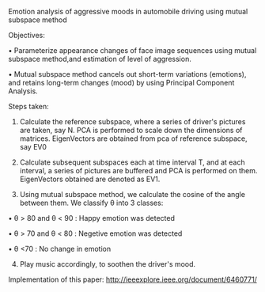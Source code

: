 Emotion analysis of aggressive moods in automobile driving using mutual subspace method

Objectives:

• Parameterize appearance changes of face image sequences using mutual subspace method,and estimation of level of aggression. 

• Mutual subspace method cancels out short-term variations (emotions), and retains long-term changes (mood) by using Principal Component Analysis.

Steps taken:

1) Calculate the reference subspace, where a series of driver's pictures are taken, say N. PCA is performed to scale down the dimensions of matrices. EigenVectors are obtained from pca of reference subspace, say EV0


2) Calculate subsequent subspaces each at time interval T, and at each interval, a series of pictures are buffered and PCA is performed on them. EigenVectors obtained are denoted as EV1.


3) Using mutual subspace method, we calculate the cosine of the angle between them. We classify θ into 3 classes: 

• θ > 80 and θ < 90 : Happy emotion was detected 

• θ > 70 and θ < 80 : Negetive emotion was detected 

• θ <70 : No change in emotion


4) Play music accordingly, to soothen the driver's mood.

Implementation of this paper: http://ieeexplore.ieee.org/document/6460771/
